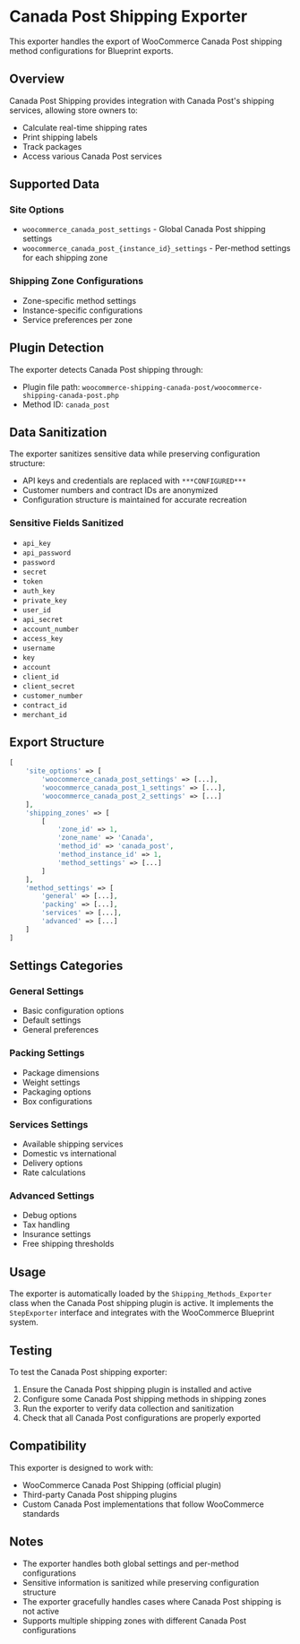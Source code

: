 # Canada Post Shipping Exporter

This exporter handles the export of WooCommerce Canada Post shipping method configurations for Blueprint exports.

## Overview

Canada Post Shipping provides integration with Canada Post's shipping services, allowing store owners to:
- Calculate real-time shipping rates
- Print shipping labels
- Track packages
- Access various Canada Post services

## Supported Data

### Site Options
- `woocommerce_canada_post_settings` - Global Canada Post shipping settings
- `woocommerce_canada_post_{instance_id}_settings` - Per-method settings for each shipping zone

### Shipping Zone Configurations
- Zone-specific method settings
- Instance-specific configurations
- Service preferences per zone

## Plugin Detection

The exporter detects Canada Post shipping through:
- Plugin file path: `woocommerce-shipping-canada-post/woocommerce-shipping-canada-post.php`
- Method ID: `canada_post`

## Data Sanitization

The exporter sanitizes sensitive data while preserving configuration structure:
- API keys and credentials are replaced with `***CONFIGURED***`
- Customer numbers and contract IDs are anonymized
- Configuration structure is maintained for accurate recreation

### Sensitive Fields Sanitized
- `api_key`
- `api_password`
- `password`
- `secret`
- `token`
- `auth_key`
- `private_key`
- `user_id`
- `api_secret`
- `account_number`
- `access_key`
- `username`
- `key`
- `account`
- `client_id`
- `client_secret`
- `customer_number`
- `contract_id`
- `merchant_id`

## Export Structure

```php
[
    'site_options' => [
        'woocommerce_canada_post_settings' => [...],
        'woocommerce_canada_post_1_settings' => [...],
        'woocommerce_canada_post_2_settings' => [...]
    ],
    'shipping_zones' => [
        [
            'zone_id' => 1,
            'zone_name' => 'Canada',
            'method_id' => 'canada_post',
            'method_instance_id' => 1,
            'method_settings' => [...]
        ]
    ],
    'method_settings' => [
        'general' => [...],
        'packing' => [...],
        'services' => [...],
        'advanced' => [...]
    ]
]
```

## Settings Categories

### General Settings
- Basic configuration options
- Default settings
- General preferences

### Packing Settings
- Package dimensions
- Weight settings
- Packaging options
- Box configurations

### Services Settings
- Available shipping services
- Domestic vs international
- Delivery options
- Rate calculations

### Advanced Settings
- Debug options
- Tax handling
- Insurance settings
- Free shipping thresholds

## Usage

The exporter is automatically loaded by the `Shipping_Methods_Exporter` class when the Canada Post shipping plugin is active. It implements the `StepExporter` interface and integrates with the WooCommerce Blueprint system.

## Testing

To test the Canada Post shipping exporter:

1. Ensure the Canada Post shipping plugin is installed and active
2. Configure some Canada Post shipping methods in shipping zones
3. Run the exporter to verify data collection and sanitization
4. Check that all Canada Post configurations are properly exported

## Compatibility

This exporter is designed to work with:
- WooCommerce Canada Post Shipping (official plugin)
- Third-party Canada Post shipping plugins
- Custom Canada Post implementations that follow WooCommerce standards

## Notes

- The exporter handles both global settings and per-method configurations
- Sensitive information is sanitized while preserving configuration structure
- The exporter gracefully handles cases where Canada Post shipping is not active
- Supports multiple shipping zones with different Canada Post configurations
